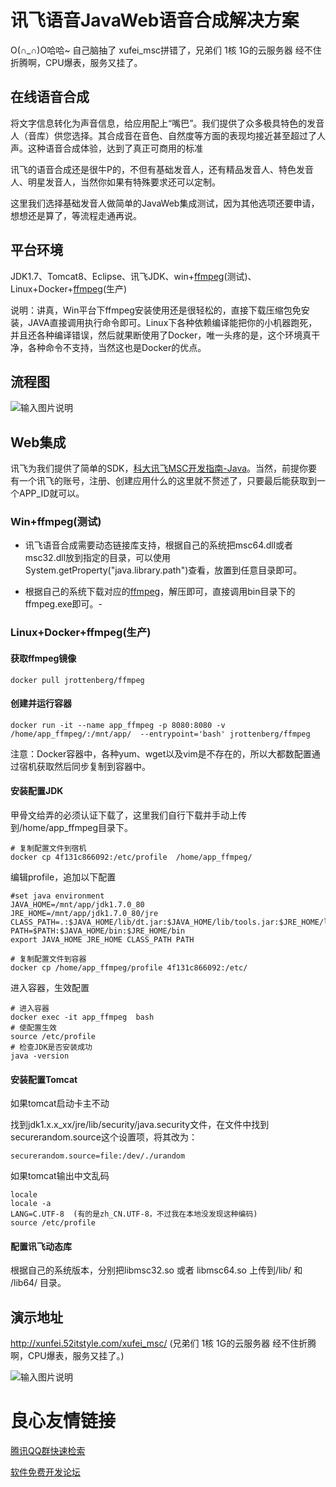 # 讯飞语音JavaWeb语音合成解决方案

O(∩_∩)O哈哈~ 自己脑抽了 xufei_msc拼错了，兄弟们 1核 1G的云服务器 经不住折腾啊，CPU爆表，服务又挂了。

## 在线语音合成
将文字信息转化为声音信息，给应用配上“嘴巴”。我们提供了众多极具特色的发音人（音库）供您选择。其合成音在音色、自然度等方面的表现均接近甚至超过了人声。这种语音合成体验，达到了真正可商用的标准

讯飞的语音合成还是很牛P的，不但有基础发音人，还有精品发音人、特色发音人、明星发音人，当然你如果有特殊要求还可以定制。

这里我们选择基础发音人做简单的JavaWeb集成测试，因为其他选项还要申请，想想还是算了，等流程走通再说。

## 平台环境
JDK1.7、Tomcat8、Eclipse、讯飞JDK、win+[ffmpeg](https://ffmpeg.zeranoe.com/builds/ "ffmpeg")(测试)、Linux+Docker+[ffmpeg](https://ffmpeg.org/download.html#release_3.4 "ffmpeg")(生产)

说明：讲真，Win平台下ffmpeg安装使用还是很轻松的，直接下载压缩包免安装，JAVA直接调用执行命令即可。Linux下各种依赖编译能把你的小机器跑死，并且还各种编译错误，然后就果断使用了Docker，唯一头疼的是，这个环境真干净，各种命令不支持，当然这也是Docker的优点。

## 流程图

![输入图片说明](https://gitee.com/uploads/images/2018/0306/111728_8384fd0a_87650.png "讯飞语音合成.png")

## Web集成

讯飞为我们提供了简单的SDK，[科大讯飞MSC开发指南-Java](https://www.kancloud.cn/iflytek_sdk/msc_java/299245 "科大讯飞MSC开发指南-Java")。当然，前提你要有一个讯飞的账号，注册、创建应用什么的这里就不赘述了，只要最后能获取到一个APP_ID就可以。



### Win+ffmpeg(测试)

- 讯飞语音合成需要动态链接库支持，根据自己的系统把msc64.dll或者msc32.dll放到指定的目录，可以使用System.getProperty("java.library.path")查看，放置到任意目录即可。

- 根据自己的系统下载对应的[ffmpeg](https://ffmpeg.zeranoe.com/builds/ "ffmpeg")，解压即可，直接调用bin目录下的ffmpeg.exe即可。- 

### Linux+Docker+ffmpeg(生产)

#### 获取ffmpeg镜像
```
docker pull jrottenberg/ffmpeg
```
#### 创建并运行容器
```
docker run -it --name app_ffmpeg -p 8080:8080 -v /home/app_ffmpeg/:/mnt/app/  --entrypoint='bash' jrottenberg/ffmpeg
```
注意：Docker容器中，各种yum、wget以及vim是不存在的，所以大都数配置通过宿机获取然后同步复制到容器中。

#### 安装配置JDK

甲骨文给弄的必须认证下载了，这里我们自行下载并手动上传到/home/app_ffmpeg目录下。

```
# 复制配置文件到宿机
docker cp 4f131c866092:/etc/profile  /home/app_ffmpeg/
```
编辑profile，追加以下配置
```
#set java environment
JAVA_HOME=/mnt/app/jdk1.7.0_80
JRE_HOME=/mnt/app/jdk1.7.0_80/jre
CLASS_PATH=.:$JAVA_HOME/lib/dt.jar:$JAVA_HOME/lib/tools.jar:$JRE_HOME/lib
PATH=$PATH:$JAVA_HOME/bin:$JRE_HOME/bin
export JAVA_HOME JRE_HOME CLASS_PATH PATH
```
```
# 复制配置文件到容器
docker cp /home/app_ffmpeg/profile 4f131c866092:/etc/
```

进入容器，生效配置
```
# 进入容器
docker exec -it app_ffmpeg  bash
# 使配置生效
source /etc/profile
# 检查JDK是否安装成功
java -version
```

#### 安装配置Tomcat

如果tomcat启动卡主不动

找到jdk1.x.x_xx/jre/lib/security/java.security文件，在文件中找到securerandom.source这个设置项，将其改为：
```
securerandom.source=file:/dev/./urandom
```

如果tomcat输出中文乱码
```
locale
locale -a
LANG=C.UTF-8  (有的是zh_CN.UTF-8，不过我在本地没发现这种编码)
source /etc/profile
```

#### 配置讯飞动态库
根据自己的系统版本，分别把libmsc32.so 或者 libmsc64.so 上传到/lib/ 和 /lib64/ 目录。


## 演示地址

http://xunfei.52itstyle.com/xufei_msc/ (兄弟们 1核 1G的云服务器 经不住折腾啊，CPU爆表，服务又挂了。)


![输入图片说明](https://gitee.com/uploads/images/2018/0306/145954_5096e26b_87650.png "123_2.png")

 # 良心友情链接

[腾讯QQ群快速检索](http://u.720life.cn/s/8cf73f7c)

[软件免费开发论坛](http://u.720life.cn/s/bbb01dc0)